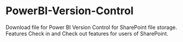 # PowerBI-Version-Control
Download file for Power BI Version Control for SharePoint file storage. Features Check in and Check out features for users of SharePoint.
